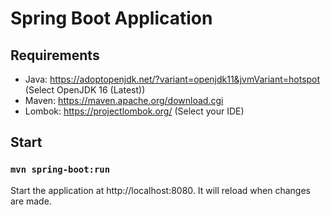 # Spring Boot Application

## Requirements
- Java: https://adoptopenjdk.net/?variant=openjdk11&jvmVariant=hotspot (Select OpenJDK 16 (Latest))
- Maven: https://maven.apache.org/download.cgi
- Lombok: https://projectlombok.org/ (Select your IDE)

## Start

### `mvn spring-boot:run`
Start the application at http://localhost:8080.
It will reload when changes are made.
